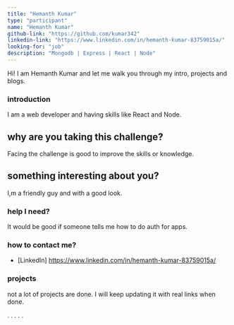 ```yaml
---
title: "Hemanth Kumar"
type: "participant"
name: "Hemanth Kumar"
github-link: "https://github.com/kumar342"
linkedin-link: "https://www.linkedin.com/in/hemanth-kumar-83759015a/"
looking-for: "job"
description: "Mongodb | Express | React | Node"
---
```


Hi! I am Hemanth Kumar and let me walk you through my intro, projects and blogs.

### introduction

I am a web developer and having skills like React and Node.

## why are you taking this challenge?

Facing the challenge is good to improve the skills or knowledge.

## something interesting about you?

I,m a friendly guy and with a good look.

### help I need?

It would be good if someone tells me how to do auth for apps.

### how to contact me?

- [LinkedIn] https://www.linkedin.com/in/hemanth-kumar-83759015a/

### projects

not a lot of projects are done. I will keep updating it with real links when done.

.
.
.
.
.
